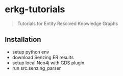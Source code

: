 # erkg-tutorials

> Tutorials for Entity Resolved Knowledge Graphs

## Installation

- setup python env
- download Senzing ER results
- setup local Neo4j with GDS plugin
- run src.senzing_parser

